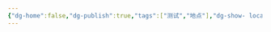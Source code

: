 ```yaml
---
{"dg-home":false,"dg-publish":true,"tags":["测试","地点"],"dg-show- local":false,"dg-enable-search":null,"permalink":"/采矿技术/重点注意/巷道开口/","dgPassFrontmatter":true,"noteIcon":"","created":"2024-06-29T17:18:05.857+08:00","updated":"2024-06-30T10:25:49.544+08:00"}
---
```


